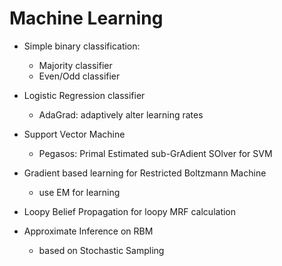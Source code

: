 # Machine Learning

- Simple binary classification: 
    - Majority classifier 
    - Even/Odd classifier
  
- Logistic Regression classifier 
    - AdaGrad: adaptively alter learning rates
  
- Support Vector Machine 
    - Pegasos: Primal Estimated sub-GrAdient SOlver for SVM
  
- Gradient based learning for Restricted Boltzmann Machine 
    - use EM for learning
  
- Loopy Belief Propagation for loopy MRF calculation
  
- Approximate Inference on RBM 
    - based on Stochastic Sampling
